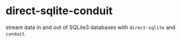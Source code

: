 # direct-sqlite-conduit

stream data in and out of SQLite3 databases with `direct-sqlite` and `conduit`.
